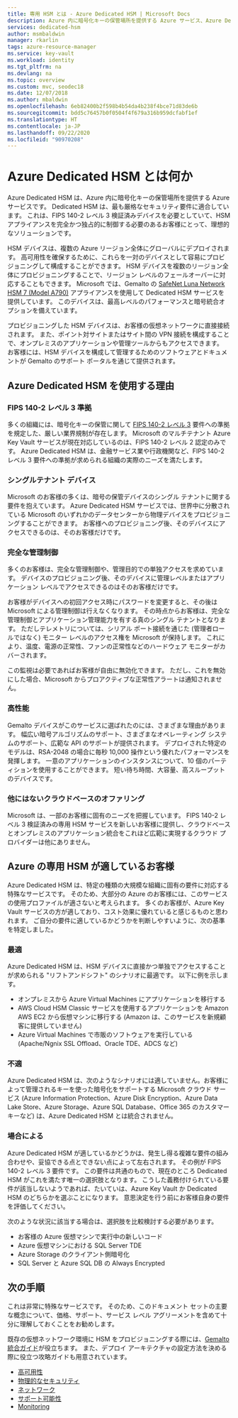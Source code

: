```yaml
---
title: 専用 HSM とは - Azure Dedicated HSM | Microsoft Docs
description: Azure 内に暗号化キーの保管場所を提供する Azure サービス、Azure Dedicated HSM について説明します。
services: dedicated-hsm
author: msmbaldwin
manager: rkarlin
tags: azure-resource-manager
ms.service: key-vault
ms.workload: identity
ms.tgt_pltfrm: na
ms.devlang: na
ms.topic: overview
ms.custom: mvc, seodec18
ms.date: 12/07/2018
ms.author: mbaldwin
ms.openlocfilehash: 6eb82400b2f598b4b54da4b238f4bce71d83de6b
ms.sourcegitcommit: bdd5c76457b0f0504f4f679a316b959dcfabf1ef
ms.translationtype: HT
ms.contentlocale: ja-JP
ms.lasthandoff: 09/22/2020
ms.locfileid: "90970208"
---
```

# <a name="what-is-azure-dedicated-hsm"></a>Azure Dedicated HSM とは何か

Azure Dedicated HSM は、Azure 内に暗号化キーの保管場所を提供する Azure サービスです。 Dedicated HSM は、最も厳格なセキュリティ要件に適合しています。 これは、FIPS 140-2 レベル 3 検証済みデバイスを必要としていて、HSM アプライアンスを完全かつ独占的に制御する必要のあるお客様にとって、理想的なソリューションです。 

 HSM デバイスは、複数の Azure リージョン全体にグローバルにデプロイされます。 高可用性を確保するために、これらを一対のデバイスとして容易にプロビジョニングして構成することができます。 HSM デバイスを複数のリージョン全体にプロビジョニングすることで、リージョン レベルのフェールオーバーに対応することもできます。 Microsoft では、Gemalto の [SafeNet Luna Network HSM 7 (Model A790)](https://safenet.gemalto.com/data-encryption/hardware-security-modules-hsms/safenet-network-hsm/) アプライアンスを使用して Dedicated HSM サービスを提供しています。 このデバイスは、最高レベルのパフォーマンスと暗号統合オプションを備えています。 

プロビジョニングした HSM デバイスは、お客様の仮想ネットワークに直接接続されます。 また、ポイント対サイトまたはサイト間の VPN 接続を構成することで、オンプレミスのアプリケーションや管理ツールからもアクセスできます。 お客様には、HSM デバイスを構成して管理するためのソフトウェアとドキュメントが Gemalto のサポート ポータルを通じて提供されます。

## <a name="why-use-azure-dedicated-hsm"></a>Azure Dedicated HSM を使用する理由

### <a name="fips-140-2-level-3-compliance"></a>FIPS 140-2 レベル 3 準拠

多くの組織には、暗号化キーの保管に関して [FIPS 140-2 レベル 3](https://csrc.nist.gov/publications/detail/fips/140/2/final) 要件への準拠を規定した、厳しい業界規制が存在します。 Microsoft のマルチテナント Azure Key Vault サービスが現在対応しているのは、FIPS 140-2 レベル 2 認定のみです。 Azure Dedicated HSM は、金融サービス業や行政機関など、FIPS 140-2 レベル 3 要件への準拠が求められる組織の実際のニーズを満たします。

### <a name="single-tenant-devices"></a>シングルテナント デバイス

Microsoft のお客様の多くは、暗号の保管デバイスのシングル テナントに関する要件を抱えています。 Azure Dedicated HSM サービスでは、世界中に分散されている Microsoft のいずれかのデータセンターから物理デバイスをプロビジョニングすることができます。 お客様へのプロビジョニング後、そのデバイスにアクセスできるのは、そのお客様だけです。

### <a name="full-administrative-control"></a>完全な管理制御

多くのお客様は、完全な管理制御や、管理目的での単独アクセスを求めています。 デバイスのプロビジョニング後、そのデバイスに管理レベルまたはアプリケーション レベルでアクセスできるのはそのお客様だけです。

 お客様がデバイスへの初回アクセス時にパスワードを変更すると、その後は Microsoft による管理制御は行えなくなります。 その時点からお客様は、完全な管理制御とアプリケーション管理能力を有する真のシングル テナントとなります。 ただしテレメトリについては、シリアル ポート接続を通じた (管理者ロールではなく) モニター レベルのアクセス権を Microsoft が保持します。 これにより、温度、電源の正常性、ファンの正常性などのハードウェア モニターがカバーされます。 
 
 この監視は必要であればお客様が自由に無効化できます。 ただし、これを無効にした場合、Microsoft からプロアクティブな正常性アラートは通知されません。

### <a name="high-performance"></a>高性能

Gemalto デバイスがこのサービスに選ばれたのには、さまざまな理由があります。 幅広い暗号アルゴリズムのサポート、さまざまなオペレーティング システムのサポート、広範な API のサポートが提供されます。 デプロイされた特定のモデルは、RSA-2048 の場合に毎秒 10,000 操作という優れたパフォーマンスを発揮します。 一意のアプリケーションのインスタンスについて、10 個のパーティションを使用することができます。 短い待ち時間、大容量、高スループットのデバイスです。

### <a name="unique-cloud-based-offering"></a>他にはないクラウドベースのオファリング

Microsoft は、一部のお客様に固有のニーズを把握しています。 FIPS 140-2 レベル 3 検証済みの専用 HSM サービスを新しいお客様に提供し、クラウドベースとオンプレミスのアプリケーション統合をこれほど広範に実現するクラウド プロバイダーは他にありません。

## <a name="is-azure-dedicated-hsm-right-for-you"></a>Azure の専用 HSM が適しているお客様

Azure Dedicated HSM は、特定の種類の大規模な組織に固有の要件に対応する特殊なサービスです。 そのため、大部分の Azure のお客様には、このサービスの使用プロファイルが適さないと考えられます。 多くのお客様が、Azure Key Vault サービスの方が適しており、コスト効果に優れていると感じるものと思われます。 ご自分の要件に適しているかどうかを判断しやすいように、次の基準を特定しました。

### <a name="best-fit"></a>最適

Azure Dedicated HSM は、HSM デバイスに直接かつ単独でアクセスすることが求められる "リフトアンドシフト" のシナリオに最適です。 以下に例を示します。

- オンプレミスから Azure Virtual Machines にアプリケーションを移行する
- AWS Cloud HSM Classic サービスを使用するアプリケーションを Amazon AWS EC2 から仮想マシンに移行する (Amazon は、このサービスを新規顧客に提供していません)
- Azure Virtual Machines で市販のソフトウェアを実行している (Apache/Ngnix SSL Offload、Oracle TDE、ADCS など) 

### <a name="not-a-fit"></a>不適

Azure Dedicated HSM は、次のようなシナリオには適していません。お客様によって管理されるキーを使った暗号化をサポートする Microsoft クラウド サービス (Azure Information Protection、Azure Disk Encryption、Azure Data Lake Store、Azure Storage、Azure SQL Database、Office 365 のカスタマー キーなど) は、Azure Dedicated HSM とは統合されません。

### <a name="it-depends"></a>場合による

Azure Dedicated HSM が適しているかどうかは、発生し得る複雑な要件の組み合わせや、妥協できる点とできない点によって左右されます。 その例が FIPS 140-2 レベル 3 要件です。 この要件は共通のもので、現在のところ Dedicated HSM がこれを満たす唯一の選択肢となります。 こうした義務付けられている要件が該当しないようであれば、たいていは、Azure Key Vault か Dedicated HSM のどちらかを選ぶことになります。 意思決定を行う前にお客様自身の要件を評価してください。

次のような状況に該当する場合は、選択肢を比較検討する必要があります。 

- お客様の Azure 仮想マシンで実行中の新しいコード
- Azure 仮想マシンにおける SQL Server TDE
- Azure Storage のクライアント側暗号化
- SQL Server と Azure SQL DB の Always Encrypted

## <a name="next-steps"></a>次の手順

これは非常に特殊なサービスです。 そのため、このドキュメント セットの主要な概念について、価格、サポート、サービス レベル アグリーメントを含めて十分に理解しておくことをお勧めします。 

既存の仮想ネットワーク環境に HSM をプロビジョニングする際には、[Gemalto 統合ガイド](https://safenet.gemalto.com/partners/microsoft/)が役立ちます。 また、デプロイ アーキテクチャの設定方法を決める際に役立つ攻略ガイドも用意されています。

* [高可用性](high-availability.md)
* [物理的なセキュリティ](physical-security.md)
* [ネットワーク](networking.md)
* [サポート可能性](supportability.md)
* [Monitoring](monitoring.md)

